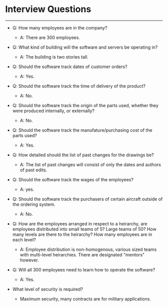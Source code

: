 # Interview Questions

***

- Q: How many employees are in the company?
  - A: There are 300 employees.
  
- Q: What kind of building will the software and servers be operating in?
  - A: The building is two stories tall.

- Q: Should the software track dates of customer orders?
  - A: Yes.

- Q: Should the software track the time of delivery of the product?
  - A: No.

- Q: Should the software track the origin of the parts used, whether they were produced internally, or externally?
  - A: No.

- Q: Should the software track the manufature/purchasing cost of the parts used?
  - A: Yes.

- Q: How detailed should the list of past changes for the drawings be?
  - A: The list of past changes will consist of only the dates and authors of past edits.

- Q: Should the software track the wages of the employees?
  - A: yes.

- Q: Should the software track the purchasers of certain aircraft outside of the ordering system.
  - A: No.

- Q: How are the employees arranged in respect to a heirarchy, are employees distributed into small teams of 5? Large teams of 50? How many levels are there to the heirarchy? How many employees are in each level?
  - A: Employee distribution is non-homogenous, various sized teams with multi-level heirarchies. There are designated "mentors" however.

- Q: Will all 300 employees need to learn how to operate the software?
  - A: Yes.

- What level of security is required?
  - Maximum security, many contracts are for military applications.
